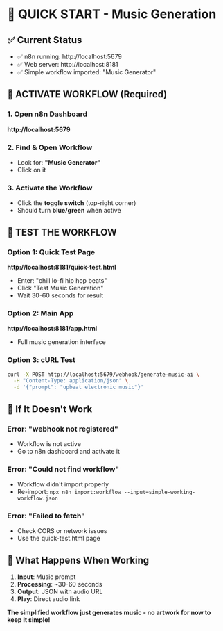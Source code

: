 # 🚀 QUICK START - Music Generation

## ✅ **Current Status**
- ✅ n8n running: http://localhost:5679
- ✅ Web server: http://localhost:8181
- ✅ Simple workflow imported: "Music Generator"

## 🎯 **ACTIVATE WORKFLOW (Required)**

### **1. Open n8n Dashboard**
**http://localhost:5679**

### **2. Find & Open Workflow**
- Look for: **"Music Generator"** 
- Click on it

### **3. Activate the Workflow**
- Click the **toggle switch** (top-right corner)
- Should turn **blue/green** when active

## 🧪 **TEST THE WORKFLOW**

### **Option 1: Quick Test Page**
**http://localhost:8181/quick-test.html**
- Enter: "chill lo-fi hip hop beats"
- Click "Test Music Generation"
- Wait 30-60 seconds for result

### **Option 2: Main App**
**http://localhost:8181/app.html**
- Full music generation interface

### **Option 3: cURL Test**
```bash
curl -X POST http://localhost:5679/webhook/generate-music-ai \
  -H "Content-Type: application/json" \
  -d '{"prompt": "upbeat electronic music"}'
```

## 🔧 **If It Doesn't Work**

### **Error: "webhook not registered"**
- Workflow is not active
- Go to n8n dashboard and activate it

### **Error: "Could not find workflow"**
- Workflow didn't import properly
- Re-import: `npx n8n import:workflow --input=simple-working-workflow.json`

### **Error: "Failed to fetch"**
- Check CORS or network issues
- Use the quick-test.html page

## 🎵 **What Happens When Working**
1. **Input**: Music prompt
2. **Processing**: ~30-60 seconds 
3. **Output**: JSON with audio URL
4. **Play**: Direct audio link

**The simplified workflow just generates music - no artwork for now to keep it simple!**